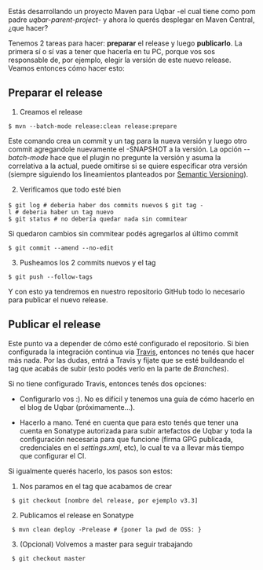 Estás desarrollando un proyecto Maven para Uqbar -el cual tiene como pom padre *uqbar-parent-project*- y ahora lo querés desplegar en Maven Central, ¿que hacer?

Tenemos 2 tareas para hacer: **preparar** el release y luego **publicarlo**. La primera sí o sí vas a tener que hacerla en tu PC, porque vos sos responsable de, por ejemplo, elegir la versión de este nuevo release. Veamos entonces cómo hacer esto:

Preparar el release
-------------------

1. Creamos el release

`$ mvn --batch-mode release:clean release:prepare`

Este comando crea un commit y un tag para la nueva versión y luego otro commit agregandole nuevamente el -SNAPSHOT a la versión. La opción *--batch-mode* hace que el plugin no pregunte la versión y asuma la correlativa a la actual, puede omitirse si se quiere especificar otra versión (siempre siguiendo los lineamientos planteados por [Semantic Versioning](http://semver.org/)).

2. Verificamos que todo esté bien

`$ git log # deberia haber dos commits nuevos`
`$ git tag -l # deberia haber un tag nuevo`
`$ git status # no debería quedar nada sin commitear`

Si quedaron cambios sin commitear podés agregarlos al último commit

`$ git commit --amend --no-edit`

3. Pusheamos los 2 commits nuevos y el tag

`$ git push --follow-tags`

Y con esto ya tendremos en nuestro repositorio GitHub todo lo necesario para publicar el nuevo release.

Publicar el release
-------------------

Este punto va a depender de cómo esté configurado el repositorio. Si bien configurada la integración continua via [Travis](https://travis-ci.org/), entonces no tenés que hacer más nada. Por las dudas, entrá a Travis y fijate que se esté buildeando el tag que acabás de subir (esto podés verlo en la parte de *Branches*).

Si no tiene configurado Travis, entonces tenés dos opciones:

- Configurarlo vos :). No es difícil y tenemos una guía de cómo hacerlo en el blog de Uqbar (próximamente...).

- Hacerlo a mano. Tené en cuenta que para esto tenés que tener una cuenta en Sonatype autorizada para subir artefactos de Uqbar y toda la configuración necesaria para que funcione (firma GPG publicada, credenciales en el *settings.xml*, etc), lo cual te va a llevar más tiempo que configurar el CI.

Si igualmente querés hacerlo, los pasos son estos:

1. Nos paramos en el tag que acabamos de crear

` $ git checkout [nombre del release, por ejemplo v3.3]`

2. Publicamos el release en Sonatype

` $ mvn clean deploy -Prelease # {poner la pwd de OSS: }`

3. (Opcional) Volvemos a master para seguir trabajando

` $ git checkout master`
